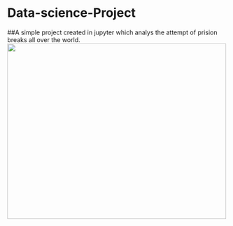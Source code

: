 # Data-science-Project
##A simple project created in jupyter which analys the attempt of prision breaks all over the world.
<img src="[IMAGE_URL_HERE](https://user-images.githubusercontent.com/111295757/196090179-74063c73-16c0-4309-90aa-4b3c8ac39329.png)"  width="500" height="400">
